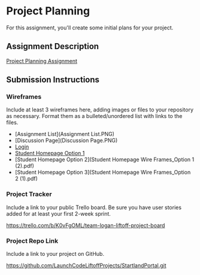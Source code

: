 # Project PlanningFor this assignment, you'll create some initial plans for your project.## Assignment Description[Project Planning Assignment](https://education.launchcode.org/liftoff/modules/assignments/project-planning)## Submission Instructions### WireframesInclude at least 3 wireframes here, adding images or files to your repository as necessary. Format them as a bulleted/unordered list with links to the files.* [Assignment List](Assignment List.PNG)* [Discussion Page](Discussion Page.PNG)* [Login](Login.PNG)* [Student Homepage Option 1](image.PNG)* [Student Homepage Option 2](Student Homepage Wire Frames_Option 1 (2).pdf)* [Student Homepage Option 3](Student Homepage Wire Frames_Option 2 (1).pdf)### Project TrackerInclude a link to your public Trello board. Be sure you have user stories added for at least your first 2-week sprint.https://trello.com/b/K0vFgOML/team-logan-liftoff-project-board### Project Repo LinkInclude a link to your project on GitHub.https://github.com/LaunchCodeLiftoffProjects/StartlandPortal.git